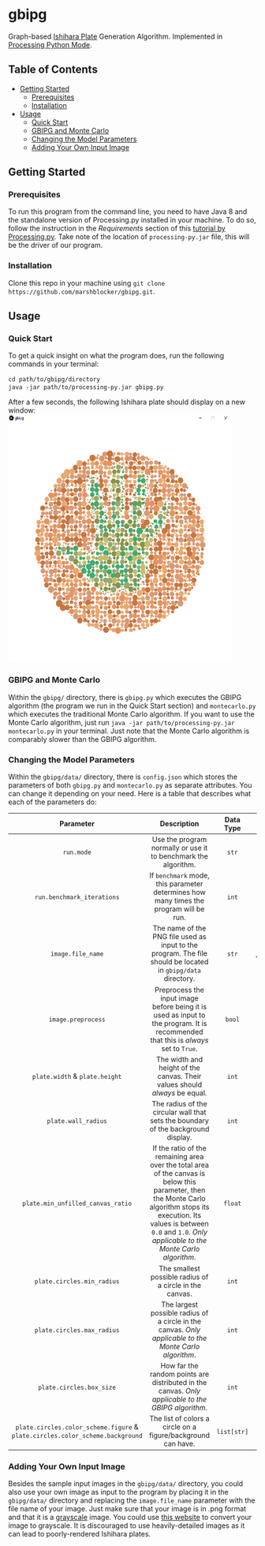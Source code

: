 # gbipg
Graph-based [Ishihara Plate](https://en.wikipedia.org/wiki/Ishihara_test) Generation Algorithm. Implemented in [Processing Python Mode](https://py.processing.org/).

## Table of Contents
* [Getting Started](#getting-started)
    * [Prerequisites](#prerequisites)
    * [Installation](#installation)
* [Usage](#usage)
    * [Quick Start](#quick-start)
    * [GBIPG and Monte Carlo](#gbipg-and-monte-carlo)
    * [Changing the Model Parameters](#changing-the-model-parameters)
    * [Adding Your Own Input Image](#adding-your-own-input-image)

## Getting Started
### Prerequisites
To run this program from the command line, you need to have Java 8 and the standalone version of Processing.py installed in your machine. 
To do so, follow the instruction in the _Requirements_ section of this [tutorial by Processing.py](https://py.processing.org/tutorials/command-line/).
Take note of the location of `processing-py.jar` file, this will be the driver of our program.

### Installation
Clone this repo in your machine using `git clone https://github.com/marshblocker/gbipg.git`.

## Usage
### Quick Start
To get a quick insight on what the program does, run the following commands in your terminal:
```
cd path/to/gbipg/directory
java -jar path/to/processing-py.jar gbipg.py
```
After a few seconds, the following Ishihara plate should display on a new window: ![Ishihara plate of a hand](./preview/hand-gbipg.png)

### GBIPG and Monte Carlo
Within the `gbipg/` directory, there is `gbipg.py` which executes the GBIPG algorithm (the program we run in the Quick Start section) and `montecarlo.py` which executes the traditional Monte Carlo algorithm. If you want to use the Monte Carlo algorithm, just run `java -jar path/to/processing-py.jar montecarlo.py` in your terminal. Just note that the Monte Carlo algorithm is comparably slower than the GBIPG algorithm.

### Changing the Model Parameters
Within the `gbipg/data/` directory, there is `config.json` which stores the parameters of both `gbipg.py` and `montecarlo.py` as separate attributes. You can change it depending on your need. Here is a table that describes what each of the parameters do:

Parameter | Description | Data Type | Example Value
:---: | :---: | :---: | :---:
`run.mode` | Use the program normally or use it to benchmark the algorithm. | `str` | `"normal"`, `"benchmark"`
`run.benchmark_iterations` | If `benchmark` mode, this parameter determines how many times the program will be run. | `int` | `2`, `10`
`image.file_name` | The name of the PNG file used as input to the program. The file should be located in `gbipg/data` directory. | `str` | `"hand.png"`, `"circle.png"`
`image.preprocess` | Preprocess the input image before being it is used as input to the program. It is recommended that this is _always_ set to `True`. | `bool` | `true`, `false`
`plate.width` & `plate.height` | The width and height of the canvas. Their values should _always_ be equal. | `int` | `800`, `350`
`plate.wall_radius` | The radius of the circular wall that sets the boundary of the background display. | `int` | `232`, `100`
`plate.min_unfilled_canvas_ratio` | If the ratio of the remaining area over the total area of the canvas is below this parameter, then the Monte Carlo algorithm stops its execution. Its values is between `0.0` and `1.0`. _Only applicable to the Monte Carlo algorithm_. | `float` | `0.4`, `0.56`
`plate.circles.min_radius` | The smallest possible radius of a circle in the canvas. | `int` | `5`, `11`
`plate.circles.max_radius` | The largest possible radius of a circle in the canvas. _Only applicable to the Monte Carlo algorithm_. | `int` | `15`, `8`
`plate.circles.box_size` | How far the random points are distributed in the canvas. _Only applicable to the GBIPG algorithm_. | `int` | `30`, `20`
`plate.circles.color_scheme.figure` & `plate.circles.color_scheme.background` | The list of colors a circle on a figure/background can have. | `list[str]` | `["#3fac70", "#98a86d", "#c5bc6e", "#87934b"]`

### Adding Your Own Input Image
Besides the sample input images in the `gbipg/data/` directory, you could also use your own image as input to the program by placing it in the `gbipg/data/` directory and replacing the `image.file_name` parameter with the file name of your image. Just make sure that your image is in .png format and that it is a [grayscale](https://en.wikipedia.org/wiki/Grayscale) image. You could use [this website](https://pinetools.com/grayscale-image) to convert your image to grayscale. It is discouraged to use heavily-detailed images as it can lead to poorly-rendered Ishihara plates.

